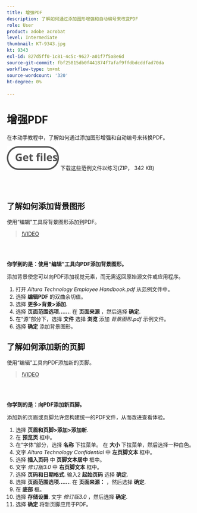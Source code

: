 ```yaml
---
title: 增强PDF
description: 了解如何通过添加图形增强和自动编号来改变PDF
role: User
product: adobe acrobat
level: Intermediate
thumbnail: KT-9343.jpg
kt: 9343
exl-id: 827d5ff0-1c81-4c5c-9627-a01f7f5a8e6d
source-git-commit: fbf25815db0f441874f7afaf9ffdbdcddfad70da
workflow-type: tm+mt
source-wordcount: '320'
ht-degree: 0%

---
```


# 增强PDF

在本动手教程中，了解如何通过添加图形增强和自动编号来转换PDF。

[![获取文件](../assets/Getfiles.svg)](../assets/Enhance.zip)   下载这些范例文件以练习(ZIP， 342 KB)

<br> 

## 了解如何添加背景图形

使用“编辑”工具将背景图形添加到PDF。

>[!VIDEO](https://video.tv.adobe.com/v/338746?hidetitle=true)

<br> 

**你学到的是：使用“编辑”工具向PDF添加背景图形。**

添加背景使您可以向PDF添加视觉元素，而无需返回原始源文件或应用程序。

1. 打开 *Altura Technology Employee Handbook.pdf* 从范例文件中。
1. 选择 **编辑PDF** 的双曲余切值。
1. 选择 **更多>背景>添加**.
1. 选择 **页面范围选项……**.
在 **页面来源** ，然后选择 **确定**.
1. 在“源”部分下，选择 **文件** 选择 **浏览** 添加 *背景图形.pdf* 示例文件。
1. 选择 **确定** 添加背景图形。

## 了解如何添加新的页脚

使用“编辑”工具向PDF添加新的页脚。

>[!VIDEO](https://video.tv.adobe.com/v/338745?hidetitle=true)

<br> 

**你学到的是：向PDF添加新页脚。**

添加新的页眉或页脚允许您构建统一的PDF文件，从而改进查看体验。

1. 选择 **页眉和页脚>添加>添加新**.
1. 在 **预览页** 框中。
1. 在“字体”部分，选择 **名称** 下拉菜单。
在 **大小** 下拉菜单，然后选择一种白色。
1. 文字 *Altura Technology Confidential* 中 **左页脚文本** 框中。
1. 选择 **插入页码** 中 **页脚文本居中** 框中。
1. 文字 *修订版3.0* 中 **右页脚文本** 框中。
1. 选择 **页码和日期格式**.
输入2 **起始页码** 选择 **确定**.
1. 选择 **页面范围选项……**.
在 **页面来源：** ，然后选择 **确定**.
1. 在 **底部** 框。
1. 选择 **存储设置**.
文字 *修订版3.0* ，然后选择 **确定**.
1. 选择 **确定** 将新页脚应用于PDF。
